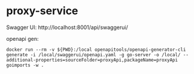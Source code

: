 # proxy-service

Swagger UI: http://localhost:8001/api/swaggerui/

openapi gen:
 ```
docker run --rm -v ${PWD}:/local openapitools/openapi-generator-cli generate -i /local/swaggerui/openapi.yaml -g go-server -o /local/ --additional-properties=sourceFolder=proxyApi,packageName=proxyApi
goimports -w .
 ```